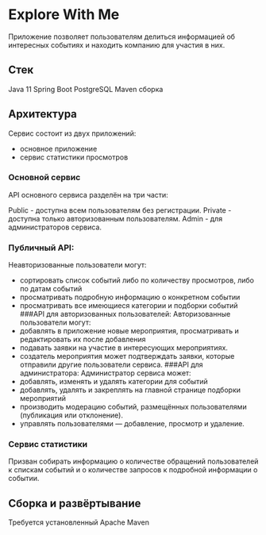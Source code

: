 # Explore With Me
Приложение позволяет пользователям делиться информацией об интересных событиях и находить компанию для участия в них.

## Стек
Java 11
Spring Boot
PostgreSQL
Maven сборка
## Архитектура

Сервис состоит из двух приложений:
- основное приложение
- сервис статистики просмотров

### Основной сервис
API основного сервиса разделён на три части:

Public - доступна всем пользователям без регистрации.
Private - доступна только авторизованным пользователям.
Admin - для администраторов сервиса.

### Публичный API:
Неавторизованные пользователи могут:
- сортировать список событий либо по количеству просмотров, либо по датам событий
- просматривать подробную информацию о конкретном событии
- просматривать все имеющиеся категории и подборки событий
###API для авторизованных пользователей:
Авторизованные пользователи могут:
- добавлять в приложение новые мероприятия, просматривать и редактировать их после добавления
- подавать заявки на участие в интересующих мероприятиях.
- создатель мероприятия может подтверждать заявки, которые отправили другие пользователи сервиса.
###API для администратора:
Администратор сервиса может:
- добавлять, изменять и удалять категории для событий
- добавлять, удалять и закреплять на главной странице подборки мероприятий
- производить модерацию событий, размещённых пользователями (публикация или отклонение).
- управлять пользователями — добавление, просмотр и удаление.
### Сервис статистики
Призван собирать информацию о количестве обращений пользователей к спискам событий и 
о количестве запросов к подробной информации о событии.

## Сборка и развёртывание
Требуется установленный Apache Maven